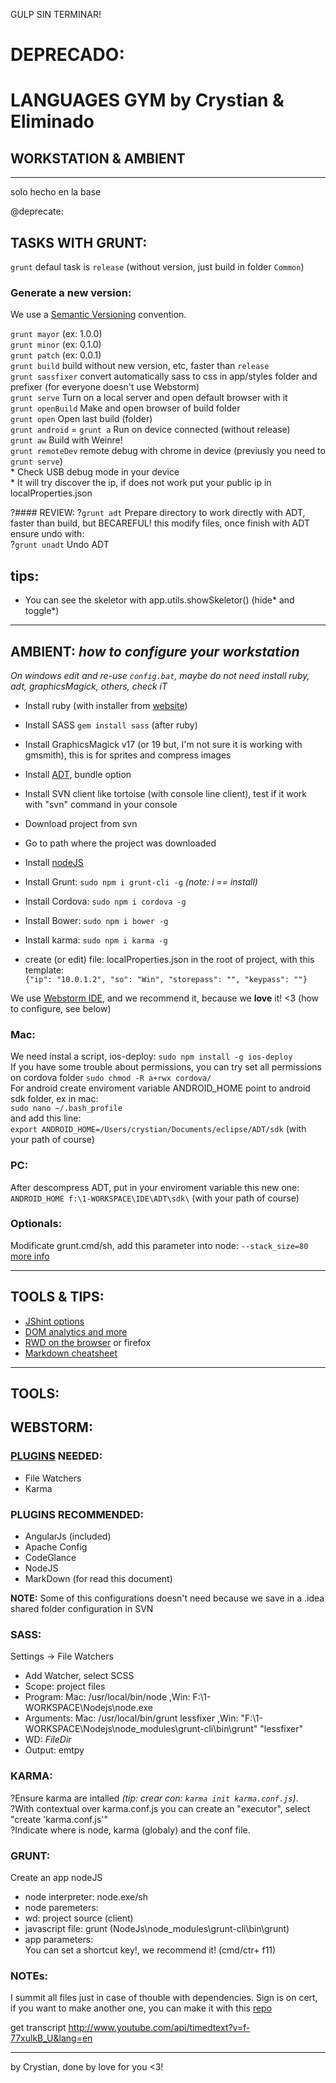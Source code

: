 
GULP SIN TERMINAR!


# DEPRECADO:



# LANGUAGES GYM by Crystian & Eliminado
## WORKSTATION & AMBIENT
---

solo hecho en la base




@deprecate:

## TASKS WITH GRUNT:
`grunt` defaul task is `release` (without version, just build in folder `Common`)

### Generate a new version:
We use a [Semantic Versioning](http://semver.org) convention.

`grunt mayor`  (ex: 1.0.0)<br>
`grunt minor`  (ex: 0.1.0)<br>
`grunt patch`  (ex: 0.0.1)<br>
`grunt build`  build without new version, etc, faster than `release`<br>
`grunt sassfixer`  convert automatically sass to css in app/styles folder and prefixer (for everyone doesn't use Webstorm)<br>
`grunt serve`  Turn on a local server and open default browser with it<br>
`grunt openBuild` Make and open browser of build folder<br>
`grunt open` Open last build (folder)<br>
`grunt android` = `grunt a` Run on device connected (without release)<br>
`grunt aw` Build with Weinre!<br>
`grunt remoteDev` remote debug with chrome in device (previusly you need to `grunt serve`)<br>
    * Check USB debug mode in your device<br>
    * It will try discover the ip, if does not work put your public ip in localProperties.json<br>

?#### REVIEW:
?`grunt adt` Prepare directory to work directly with ADT, faster than build, but BECAREFUL! this modify files, once finish with ADT ensure undo with:<br>
?`grunt unadt` Undo ADT<br>

## tips:
* You can see the skeletor with app.utils.showSkeletor() (hide* and toggle*)

---

## AMBIENT: _how to configure your workstation_

_On windows edit and re-use `config.bat`, maybe do not need install ruby, adt, graphicsMagick, others, check iT_

* Install ruby (with installer from [website](http://rubyinstaller.org/))
* Install SASS `gem install sass` (after ruby)
* Install GraphicsMagick v17 (or 19 but, I'm not sure it is working with gmsmith), this is for sprites and compress images
* Install [ADT](http://developer.android.com/sdk/index.html), bundle option
* Install SVN client like tortoise (with console line client), test if it work with "svn" command in your console
* Download project from svn
* Go to path where the project was downloaded
* Install [nodeJS](http://nodejs.org/)
* Install Grunt: `sudo npm i grunt-cli -g` _(note: i == install)_
* Install Cordova: `sudo npm i cordova -g`
* Install Bower: `sudo npm i bower -g`
* Install karma: `sudo npm i karma -g`

* create (or edit) file: localProperties.json in the root of project, with this template:<br>
	`{"ip": "10.0.1.2", "so": "Win", "storepass": "", "keypass": ""}`

We use [Webstorm IDE](http://www.jetbrains.com/webstorm), and we recommend it, because we **love** it! <3 (how to configure, see below)

### Mac:
We need instal a script, ios-deploy: `sudo npm install -g ios-deploy`<br>
If you have some trouble about permissions, you can try set all permissions on cordova folder `sudo chmod -R a+rwx cordova/`<br>
For android create enviroment variable ANDROID_HOME point to android sdk folder, ex in mac:<br>
`sudo nano ~/.bash_profile`<br>
and add this line:<br>
`export ANDROID_HOME=/Users/crystian/Documents/eclipse/ADT/sdk` (with your path of course)

### PC:
After descompress ADT, put in your enviroment variable this new one:
`ANDROID_HOME f:\1-WORKSPACE\IDE\ADT\sdk\` (with your path of course)

### Optionals:
Modificate grunt.cmd/sh, add this parameter into node: `--stack_size=80`
[more info](http://stackoverflow.com/questions/17285486/changing-max-stack-size-for-grunt-task)

---

## TOOLS & TIPS:
* [JShint options](http://www.jshint.com/docs/options)
* [DOM analytics and more](http://mir.aculo.us/dom-monster)
* [RWD on the browser](http://lab.maltewassermann.com/viewport-resizer) or firefox
* [Markdown cheatsheet](http://assemble.io/docs/Cheatsheet-Markdown.html)

---

## TOOLS:

## WEBSTORM:
### [PLUGINS](http://www.jetbrains.com/webstorm/webhelp/plugins-2.html) NEEDED:
* File Watchers
* Karma

### PLUGINS RECOMMENDED:
* AngularJs (included)
* Apache Config
* CodeGlance
* NodeJS
* MarkDown (for read this document)

**NOTE:** Some of this configurations doesn't need because we save in a .idea shared folder configuration in SVN

### SASS:
Settings -> File Watchers<br>
- Add Watcher, select SCSS<br>
- Scope: project files<br>
- Program: Mac: /usr/local/bin/node ,Win: F:\1-WORKSPACE\Nodejs\node.exe<br>
- Arguments: Mac: /usr/local/bin/grunt lessfixer ,Win: "F:\1-WORKSPACE\Nodejs\node_modules\grunt-cli\bin\grunt" "lessfixer"<br>
- WD: $FileDir$<br>
- Output: emtpy<br>

### KARMA:
?Ensure karma are intalled _(tip: crear con: `karma init karma.conf.js`)_.<br>
?With contextual over karma.conf.js you can create an "executor", select "create 'karma.conf.js'" <br>
?Indicate where is node, karma (globaly) and the conf file.

### GRUNT:
Create an app nodeJS<br>
- node interpreter: node.exe/sh<br>
- node paremeters:<br>
- wd: project source (client)<br>
- javascript file: grunt (NodeJs\node_modules\grunt-cli\bin\grunt)<br>
- app parameters:<br>
You can set a shortcut key!, we recommend it! (cmd/ctr+ f11)

### NOTEs:
I summit all files just in case of thouble with dependencies.
Sign is on cert, if you want to make another one, you can make it with this [repo](https://github.com/crystian/androidSign)


get transcript http://www.youtube.com/api/timedtext?v=f-77xulkB_U&lang=en

---

by Crystian, done by love for you <3!
